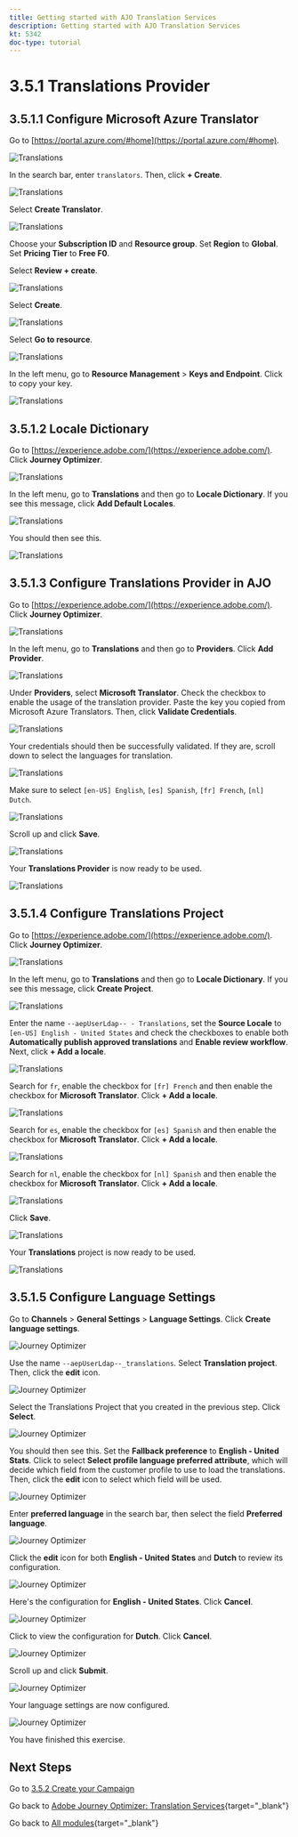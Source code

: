 ```yaml
---
title: Getting started with AJO Translation Services
description: Getting started with AJO Translation Services
kt: 5342
doc-type: tutorial
---
```

# 3.5.1 Translations Provider

## 3.5.1.1 Configure Microsoft Azure Translator

Go to [https://portal.azure.com/#home](https://portal.azure.com/#home).

![Translations](./images/transl1.png)

In the search bar, enter `translators`. Then, click **+ Create**.

![Translations](./images/transl2.png)

Select **Create Translator**.

![Translations](./images/transl3.png)

Choose your **Subscription ID** and **Resource group**.
Set **Region** to **Global**.
Set **Pricing Tier** to **Free F0**.

Select **Review + create**.

![Translations](./images/transl4.png)

Select **Create**.

![Translations](./images/transl5.png)

Select **Go to resource**.

![Translations](./images/transl6.png)

In the left menu, go to **Resource Management** > **Keys and Endpoint**. Click to copy your key.

![Translations](./images/transl7.png)

## 3.5.1.2 Locale Dictionary

Go to [https://experience.adobe.com/](https://experience.adobe.com/). Click **Journey Optimizer**.

![Translations](./images/ajolp1.png)

In the left menu, go to **Translations** and then go to **Locale Dictionary**. If you see this message, click **Add Default Locales**.

![Translations](./images/locale1.png)

You should then see this.

![Translations](./images/locale2.png)

## 3.5.1.3 Configure Translations Provider in AJO

Go to [https://experience.adobe.com/](https://experience.adobe.com/). Click **Journey Optimizer**.

![Translations](./images/ajolp1.png)

In the left menu, go to **Translations** and then go to **Providers**. Click **Add Provider**.

![Translations](./images/transl8.png)

Under **Providers**, select **Microsoft Translator**. Check the checkbox to enable the usage of the translation provider. Paste the key you copied from Microsoft Azure Translators. Then, click **Validate Credentials**.

![Translations](./images/transl9.png)

Your credentials should then be successfully validated. If they are, scroll down to select the languages for translation.

![Translations](./images/transl10.png)

Make sure to select `[en-US] English`, `[es] Spanish`, `[fr] French`, `[nl] Dutch`.

![Translations](./images/transl11.png)

Scroll up and click **Save**.

![Translations](./images/transl12.png)

Your **Translations Provider** is now ready to be used.

![Translations](./images/transl13.png)

## 3.5.1.4 Configure Translations Project

Go to [https://experience.adobe.com/](https://experience.adobe.com/). Click **Journey Optimizer**.

![Translations](./images/ajolp1.png)

In the left menu, go to **Translations** and then go to **Locale Dictionary**. If you see this message, click **Create Project**.

![Translations](./images/ajoprovider1.png)

Enter the name `--aepUserLdap-- - Translations`, set the **Source Locale** to `[en-US] English - United States` and check the checkboxes to enable both **Automatically publish approved translations** and **Enable review workflow**. Next, click **+ Add a locale**.

![Translations](./images/ajoprovider1a.png)

Search for `fr`, enable the checkbox for `[fr] French` and then enable the checkbox for **Microsoft Translator**. Click **+ Add a locale**.

![Translations](./images/ajoprovider2.png)

Search for `es`, enable the checkbox for `[es] Spanish` and then enable the checkbox for **Microsoft Translator**. Click **+ Add a locale**.

![Translations](./images/ajoprovider3.png)

Search for `nl`, enable the checkbox for `[nl] Spanish` and then enable the checkbox for **Microsoft Translator**. Click **+ Add a locale**.

![Translations](./images/ajoprovider6.png)

Click **Save**.

![Translations](./images/ajoprovider8.png)

Your **Translations** project is now ready to be used.

![Translations](./images/ajoprovider9.png)

## 3.5.1.5 Configure Language Settings

Go to **Channels** > **General Settings** > **Language Settings**. Click **Create language settings**.

![Journey Optimizer](./images/camploc6.png)

Use the name `--aepUserLdap--_translations`. Select **Translation project**. Then, click the **edit** icon.

![Journey Optimizer](./images/camploc7.png)

Select the Translations Project that you created in the previous step. Click **Select**.

![Journey Optimizer](./images/camploc8.png)

You should then see this. Set the **Fallback preference** to **English - United Stats**. Click to select **Select profile language preferred attribute**, which will decide which field from the customer profile to use to load the translations. Then, click the **edit** icon to select which field will be used.

![Journey Optimizer](./images/camploc9.png)

Enter **preferred language** in the search bar, then select the field **Preferred language**.

![Journey Optimizer](./images/camploc10.png)

Click the **edit** icon for both **English - United States** and **Dutch** to review its configuration.

![Journey Optimizer](./images/camploc11.png)

Here's the configuration for **English - United States**. Click **Cancel**.

![Journey Optimizer](./images/camploc12.png)

Click to view the configuration for **Dutch**. Click **Cancel**.

![Journey Optimizer](./images/camploc13.png)

Scroll up and click **Submit**.

![Journey Optimizer](./images/camploc14.png)

Your language settings are now configured.

![Journey Optimizer](./images/camploc15.png)

You have finished this exercise.

## Next Steps

Go to [3.5.2 Create your Campaign](./ex2.md)

Go back to [Adobe Journey Optimizer: Translation Services](./ajotranslationsvcs.md){target="_blank"}

Go back to [All modules](./../../../../overview.md){target="_blank"}